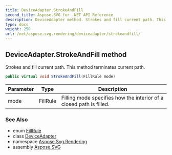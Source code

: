 ```yaml
---
title: DeviceAdapter.StrokeAndFill
second_title: Aspose.SVG for .NET API Reference
description: DeviceAdapter method. Strokes and fill current path. This method terminates current path
type: docs
weight: 250
url: /net/aspose.svg.rendering/deviceadapter/strokeandfill/
---
```

## DeviceAdapter.StrokeAndFill method

Strokes and fill current path. This method terminates current path.

```csharp
public virtual void StrokeAndFill(FillRule mode)
```

| Parameter | Type | Description |
| --- | --- | --- |
| mode | FillRule | Filling mode specifies how the interior of a closed path is filled. |

### See Also

* enum [FillRule](../../../aspose.svg.drawing/fillrule/)
* class [DeviceAdapter](../)
* namespace [Aspose.Svg.Rendering](../../../aspose.svg.rendering/)
* assembly [Aspose.SVG](../../../)

